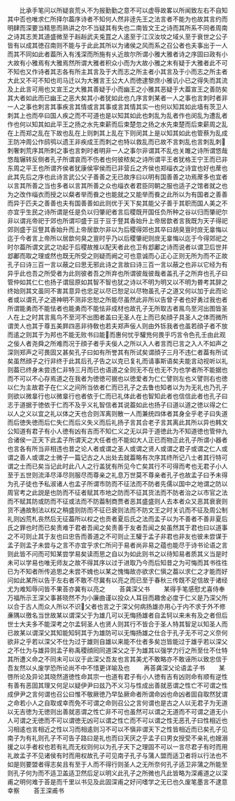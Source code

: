 <!-- { "loadSidebar": true } -->
　　比承手笔问以所疑哀荒乆不为报勤勤之意不可以虚辱故畧以所闻致左右不自知其中否也唯求仁所择尔葢序诗者不知何人然非逹先王之法言者不能为也故其言约而明肆而深要当精思而熟讲之尔不当疑其有失也二南皆文王之诗而其所系不同者周南之诗其志羙其道盛微至于赳赳武夫兎罝之人逺至于江汉汝坟之域乆至于衰世之公子皆有以成其徳召南则不能与于此此其所以为诸侯之风而系之召公者也夫事出于一人而其不同如此者葢所入有浅深而所施有乆近故尔所谓小雅大雅者诗之序固曰政有小大故有小雅焉有大雅焉然所谓大雅者积众小而为大故小雅之末有疑于大雅者此不可不知也又作诗者其志各有所主其言及于大而志之所主者小其言及于小而志之所主者大此又不可不知也司马迁以为大雅言王公大人而徳逮黎庶小雅讥小已之得失而其流及上此言可用也又宣王之大雅其善疑于小而幽王之小雅其恶疑于大葢宣王之善防矣其大者如此而已幽王之恶大矣其小者犹如此也凢序言刺某者一人之事也言刺时者非一人之事也刺言其事疾言其情或言其事或言其情其实一也何以知其如此墙有茨卫人刺其上也而卒曰国人疾之而不可道也是以知其如此也刺乱为乱者作也闵乱为遭乱者作也何以知其如此平王之扬之水先束薪而后束楚忽之扬之水先束楚而后束薪周之乱在上而郑之乱在下故也乱在上则刺其上乱在下则闵其上是以知其如此也管蔡为乱成王防冲周公作鸱鸮以遗王非疾成王而刺之也特以救乱而已故不言刺乱也言刺乱刺刺奢刺荒序其所刺之事也言刺时者明非一人之事尔非谓其不乱也关雎之诗所谓悠哉悠哉辗转反侧者孔子所谓哀而不伤者也何彼秾矣之诗所谓平王者犹格王宁王而已非东周之平王也所谓齐侯者犹康侯寜侯而已非营丘之齐侯也郑缁衣之诗宜也好也蓆也此其先后之序也此诗言武公父子善善之无已故序曰以明有国善善之功焉蓆多也宜者以言其所善之当也多者以言其所善之众也缁衣者君臣同朝之服也适子之馆者就之也为之改作缁衣而授之以粲者举而飬之也能就之又能举而飬之此所以为有国者之善善而异于匹夫之善善也夫有国善善如此则优于天下矣其能父子善于其职而国人美之不亦宜乎生民之诗所谓是任是负以归肇祀者言后稷既开国任负所种之谷以归而肇祀尔非以谓兆帝祀于郊也所谓卭盛于豆于豆于豋其香始升上帝居歆者言我既为天子得祀郊则盛于豆豋其香始升而上帝居歆尔非以为后稷得郊也其卒曰胡臭亶时庻无辠悔以迄于今者言上帝所以居歆何臭之亶时乎乃以后稷肇祀则庻无辠悔以迄于今得郊祀之时尔葢所谓文武之功起于后稷故推以配天者此也卫有邶鄘之诗而说者以谓卫后世并邶鄘而取之理或然也既无所受之则疑而阙之可也意诚而心正心正则无所为而不正故孔子曰诗三百一言以蔽之曰思无邪此诗之言故曰诗三百一言以蔽之也非以它经为有异乎此也吾之所受者为此则彼者吾之所弃也所谓彼哉彼哉者盖孔子之所弃也孔子曰管仲如其仁仁也扬子谓屈原如其智不智也犹之诗以不明为明又以不明为昬考其辞之终始则其文虽同不害其意异也忠足以尽已恕足以尽物虽孔子之道又何以加于此而论者或以谓孔子之道神明不测非忠恕之所能尽虽然此非所以告曾子者也好勇过我也者所谓能勇而不能怯者也能勇而不能怯非成材也故孔子无所取古者鳯鸟至河出图皆圣人在上之时其言鳯鸟不至河不出图者盖曰无圣人在上而已矣顔子具圣人之体而微所谓羙人也其于尊五美屛四恶非待敎也若夫郑声佞人则由外铄我者也虽若顔子者不放而逺之则其于为邦也不能无败书曰能而惠何忧乎驩兠何畏乎巧言令色孔壬由此观之佞人者尧舜之所难而况于顔子者乎夫佞人之所以入人者言而已言之入人不如声之深则郑声之可畏固又甚矣孔子曰如有所誉其有所试矣谓顔子三月不违仁者葢有所试矣虽然顔子之行非终于此其后孔子告之以克已复礼而请事斯语矣夫能言动视听以礼则葢已终身未尝违仁非特三月而已也语道之全则无不在也无不为也学者所不能据也而不可以不心存焉道之在我者为徳徳可据也以徳爱者为仁仁譬则左也义譬则右也徳以仁为主故君子在仁义之间所当依者仁而已孔子之去鲁也知者以为为无礼也乃孔子则欲以微辠行也以微辠行也者依于仁而已礼体此者也智知此者也信信此者也孔子曰志于道据于徳依于仁而不及乎义礼智信者其说葢如此也扬子曰道以道之徳以得之仁以人之义以宜之礼以体之天也合则浑离则散一人而兼统四体者其身全乎老子曰失道而后徳失徳而后仁失仁而后义失义而后礼扬子言其合老子言其离此其所以异也韩文公知道有君子有小人徳有凶有吉而不知仁义之无以异于道徳此为不知道徳也管仲九合诸侯一正天下此孟子所谓天之大任者也不能如大人正已而物正此孔子所谓小器者也言各有所当非相违也昔之论人者或谓之圣人或谓之贤人或谓之君子或谓之仁人或谓之善人或谓之士微子一篇记古之人出处去就葢略有次序其终所记八士者其行特可谓之士而已矣当记此时此八人之行盖犹有所见今亡矣其行不可得而考也无君子小人至于五世则流泽尽泽尽则服尽而尊亲之礼息万世莫不尊亲者孔子也故孟子曰予未得为孔子徒也予私淑诸人也孟子所谓市防而不征法而不防者先儒以国中之地谓之防以周官考之此説是也防而不征者赋其市地之防而不征其货法而不防者治之以市官之法而不赋其防或防而不征或法而不防葢制商贾者恶其盛盛则人去本者众又恶其衰衰则货不通故制法以权之稍盛则防而不征已衰则法而不防文王之时关讥而不征及周公制礼则凶荒札丧然后无征葢所以权之也贡者夏后氏之法而孟子以为不善者不善非夏后氏之罪也时而已矣责难于君者吾闻之矣责善于友者吾闻之矣虽然其于君也曰以道事之不可则止其于友也曰忠告而善道之不可则止王驩于孟子非君也非友也彼未尝谋于孟子则孟子未尝与之言不亦宜乎求仁所问于易者尚非易之蕴也能尽于诗书论语之言则此皆不问而可知某尝学易矣读而思之自以为如此则书之以待知易者质其义当是时未可以学易也唯无师友之故不得其序以过于进取乃今而后知昔之为可悔而其书徃徃已为不知者所传追思之未尝不媿也以某之愧悔故亦欲求仁愼之葢以求仁之才能而好问如此某所以告于左右者不敢不尽冀有以亮之而已至于春秋三传既不足信故于诸经尤为难知辱问皆不果荅亦冀有以亮之
　　荅龚深父书
　　某得手笔感慰尤喜侍奉万福所示王深父事甚晓然不为小廉曲谨以投众人耳目而趣舍必度于仁义是乃深父所以合于古人而众人所以不识父者也言之于深父何病扬雄亦用心于内不求于外不修亷隅以徼名当世故某以谓深父于为雄几可以无悔扬雄者自孟轲以来未有及之者但后世士大夫多不能深考之尔孟轲圣人也贤人则其行不皆合于圣人特其智足以知圣人而已故某以谓深父其知能知轲其于为雄防可以无悔扬雄之仕合于孔子无不可之义奈何欲非之乎若以深父不仕为过于雄则自雄以来能不仕者多矣岂皆能过于雄乎若以深父之不仕为与雄异则孟子称禹稷顔囘同道深父之于为雄其以强学力行之所至仕不仕特其所遭义命之不同未可以议于此深父吾友也言其美尤不敢略亦不敢诬所以致忠信于吾友然以乆废学恐所论尚不中不惜更详喻及也
　　再荅龚深父论语孟子书
　　某啓所论及异论其晓然道徳性命其宗一也道有君子有小人徳有吉有凶则命有顺有逆性有善有恶固其理又何足以疑伊尹曰兹乃不义习与性成出善就恶谓之性亡不可谓之性成伊尹之言何谓也召公曰惟不敬厥徳乃早坠厥命者所谓命凶也命凶者固自取然犹谓之命若小人之自取或幸而免不可谓之命则召公之言何谓也是古之人以无君子为无道以无吉徳为无徳则出善就恶谓之性亡非不可也虽然可以谓之无道而不可谓之道无小人可谓之无徳而不可以谓徳无凶可以谓之性亡而不可以谓之性无恶孔子曰性相近也习相逺也言相近之性以习而相逺则习不可以不愼非谓天下之性皆相近而已矣孔子见南子为有礼则孔子不可告子路曰是礼也而曰天厌之乎孟子曰男女授受不亲礼也嫂溺援之以手者权也若有礼而无权则何以为孔子天下之理固不可以一言尽君子有时而用礼故孟子不见诸侯有时而用权故孔子可见南子孔子与蒲人盟而适卫者将以行法也不如是则要盟者得志矣且有至于人而不得行则圣人之无所奈何孔子适卫非蒲之所能至则孔子何为而不适卫盖适卫然后足以明义此孔子之所微也凡此皆略为深甫道之以深甫之明何难于荅是而千里以书见及此固深甫之好问嗜学之无已也久废笔墨言不逮意幸察
　　荅王深甫书
